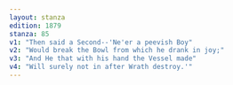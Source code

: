 ```yaml
---
layout: stanza
edition: 1879
stanza: 85
v1: "Then said a Second--'Ne'er a peevish Boy"
v2: "Would break the Bowl from which he drank in joy;"
v3: "And He that with his hand the Vessel made"
v4: "Will surely not in after Wrath destroy.'"
---
```

